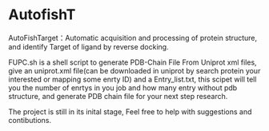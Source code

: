 # AutofishT
AutoFishTarget：Automatic acquisition and processing of protein structure, and identify Target of ligand by reverse docking.

FUPC.sh is a shell script to generate PDB-Chain File From Uniprot xml files, give an uniprot.xml file(can be downloaded in uniprot by search protein your interested or mapping some enrty ID) and a Entry_list.txt, this scipet will tell you the number of enrtys in you job and how many entry without pdb structure, and generate PDB chain file for your next step research.

The project is still in its inital stage, Feel free to help with suggestions and contibutions.
